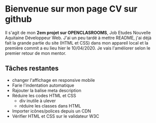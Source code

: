 # Bienvenue sur mon page CV sur github
Il s'agit de mon **2em projet sur OPENCLASROOMS**, Job Etudes Nouvelle Aquitaine Développeur Web. J'ai un peu tardé à mettre README, j'ai déjà fait la grande partie du site (HTML et CSS) dans mon appareil local et la première commit a eu lieu hier le 10/04/2020. Je vais l'améliorer selon le premier retour de mon mentor.

## Tâches restantes
* changer l'affichage en responsive mobile
* Farie l'indentation automatique
* Rajouter la balise meta description
* Réduire les codes HTML et CSS 
    * div inutile à ulever
    * réduire les classes dans HTML
* Importer icônes/polices depuis un CDN
* Vérifier HTML et CSS sur le validateur W3C